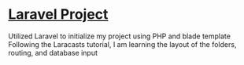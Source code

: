 # [Laravel Project](https://laracasts.com/series/laravel-from-scratch-2018)

Utilized Laravel to initialize my project using PHP and blade template
Following the Laracasts tutorial, I am learning the layout of the folders, routing, and database input
